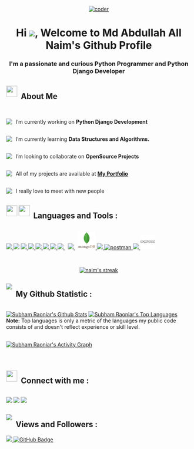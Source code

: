 <p  align="center">
<a href="https://ibb.co/d7LhvXn"><img src="https://i.ibb.co/d7LhvXn/coder.png" height="auto" alt="coder" border="0"></a>
</p>

<h1 align="center">Hi <img src="https://raw.githubusercontent.com/MartinHeinz/MartinHeinz/master/wave.gif" width="30px">, Welcome to Md Abdullah All Naim's Github Profile </h1>
<h3 align="center">I'm a passionate and curious Python Programmer and Python Django Developer</h3>

<!-- <img src="https://img.icons8.com/bubbles/50/000000/about.png"/><h1 align="center"> I'm Naim </h1> -->
<span style='display : flex'>
        <p style='padding-right:10px'><img width="30px" height="30px" src="https://img.icons8.com/bubbles/50/000000/about.png"/></p>
        <h2><b>About Me</b> </h2>
</span>


<span style='margin-left:29px'> 
    <span style='display : flex'>
        <p style='padding-right:10px'><img src="https://img.icons8.com/color/25/000000/project-management.png"/></p>
        <p>I’m currently working on <b>Python Django Development</b> </p>
    </span>
    <span style='display : flex'>
        <p style='padding-right:10px'><img src="https://img.icons8.com/color/28/000000/learning.png"/></p>
        <p>I’m currently learning <b>Data Structures and Algorithms.</b> </p>
    </span>
    <span style='display : flex'>
        <p style='padding-right:10px'><img src="https://img.icons8.com/office/28/000000/search-client.png"/></p>
        <p>I’m looking to collaborate on <b>OpenSource Projects</b> </p>
    </span>
    <span style='display : flex'>
        <p style='padding-right:10px'><img src="https://img.icons8.com/fluency/28/000000/portfolio.png"/></p>
        <p>All of my projects are available at  <b><a href="https://abdullah-all-naim.netlify.app">My Portfolio</a> </b> </p>
    </span>
    <span style='display : flex'>
        <p style='padding-right:10px'><img src="https://img.icons8.com/emoji/28/000000/smiling-face-with-halo.png"/></p>
        <p>I really love to meet with new people</p>
    </span>

</span>


<span style='display : flex'>
        <p style='padding-right:10px'><img width="30px"  height="30px" src="https://img.icons8.com/fluency/48/000000/programming.png"/> <img width="30px" height="30px" src="https://img.icons8.com/office/50/000000/administrative-tools.png"/></p>
        <h2><b>Languages and Tools :</b> </h2>
</span>


<p align="left">
<a href="https://www.python.org" target="_blank"> <img src="https://img.icons8.com/color/48/000000/python.png"/> </a>  
    <img src="https://img.icons8.com/color/48/000000/django.png"/>
    <a href="https://developer.mozilla.org/en-US/docs/Web/JavaScript" target="_blank"> <img src="https://img.icons8.com/color/48/000000/javascript.png"/> </a> 
    <a href="https://reactjs.org/" target="_blank"> <img src="https://img.icons8.com/color/48/000000/react-native.png"/> </a>
    <a href="https://www.w3.org/html/" target="_blank"> <img src="https://img.icons8.com/color/48/000000/html-5.png"/> </a> 
    <a href="https://www.w3schools.com/css/" target="_blank"> <img src="https://img.icons8.com/color/48/000000/css3.png"/> </a> 
    <a href="https://getbootstrap.com" target="_blank"> <img src="https://img.icons8.com/color/48/000000/bootstrap.png"/> </a>  
    <a style="padding-right:8px;" href="https://nodejs.org" target="_blank"> <img src="https://img.icons8.com/color/48/000000/nodejs.png"/> </a> 
    <a style="padding-right:8px;" href="https://www.mysql.com/" target="_blank"> <img src="https://img.icons8.com/fluent/50/000000/mysql-logo.png"/> </a>
    <a href="https://www.mongodb.com/" target="_blank"> <img src="https://raw.githubusercontent.com/devicons/devicon/master/icons/mongodb/mongodb-original-wordmark.svg" alt="mongodb" width="48" height="48"/> </a> 
    <a href="https://firebase.google.com/" target="_blank"> <img src="https://img.icons8.com/color/48/000000/firebase.png"/> </a> 
    <a href="https://postman.com" target="_blank"> <img src="https://www.vectorlogo.zone/logos/getpostman/getpostman-icon.svg" alt="postman" width="45" height="45"/> </a>   
    <a href="https://git-scm.com/" target="_blank"> <img src="https://img.icons8.com/color/48/000000/git.png"/> </a> 
    <a href="https://expressjs.com" target="_blank"> <img src="https://raw.githubusercontent.com/devicons/devicon/master/icons/express/express-original-wordmark.svg" alt="express" width="40" height="40"/> </a>
</p>

<br/>

<p align="center">
    <a href="https://github.com/abdullahallnaim/github-readme-streak-stats">
        <img title="🔥 Get streak stats for your profile at git.io/streak-stats" alt="naim's streak" src="https://github-readme-streak-stats.herokuapp.com/?user=abdullahallnaim&theme=gruvbox_duo&hide_border=true&stroke=0000&background=060A0CD0"/>
    </a>
</p>

<span style='display : flex'>
        <p style='padding-right:10px'><img width='30' hwight="30" src="https://img.icons8.com/doodle/48/000000/statistics.png"/></p>
        <h2><b>My Github Statistic :</b> </h2>
</span>


  <br/>
    <a href="https://github.com/abdullahallnaim/github-readme-stats"><img alt="Subham Raoniar's Github Stats" src="https://github-readme-stats.vercel.app/api?username=abdullahallnaim&show_icons=true&count_private=true&theme=react&hide_border=true&bg_color=0D1117" /></a>
  <a href="https://github.com/abdullahallnaim/github-readme-stats"><img alt="Subham Raoniar's Top Languages" src="https://github-readme-stats.vercel.app/api/top-langs/?username=abdullahallnaim&langs_count=8&count_private=true&layout=compact&theme=react&hide_border=true&bg_color=0D1117" /></a>
  <br/>
  <b>Note:</b> Top languages is only a metric of the languages my public code consists of and doesn't reflect experience or skill level.


<br/>
<br/>

<p>
<a href="https://github.com/abdullahallnaim/github-readme-activity-graph"><img alt="Subham Raoniar's Activity Graph" src="https://activity-graph.herokuapp.com/graph?username=abdullahallnaim&bg_color=0D1117&color=5BCDEC&line=5BCDEC&point=FFFFFF&hide_border=true" /></a>
</p>

<br/>
<br/>

<span style='display : flex'>
        <p style='padding-right:10px'><img width="30px" height="30px" src="https://img.icons8.com/clouds/100/000000/contact-card.png"/></p>
        <h2><b>Connect with me :</b> </h2>
</span>

<p align='left'>
    <a href = "https://www.linkedin.com/in/md-abdullah-all-naim/"><img src="https://img.icons8.com/fluency/48/000000/linkedin.png"/></a>
    <a href = "https://www.facebook.com/mdabdullah.allnaim0489"><img src="https://img.icons8.com/fluency/48/000000/facebook.png"/></a>
    <a href = "https://www.instagram.com/abdullah.allnaim/"><img src="https://img.icons8.com/fluent/48/000000/instagram-new.png"/></a>
</p>

<span style='display : flex'>
        <p style='padding-right:10px'><img src="https://img.icons8.com/doodle/48/000000/follow.png"/></p>
        <h2><b>Views and Followers :</b> </h2>
</span>
<a href="https://github.com/Meghna-DAS/github-profile-views-counter">
    <img src="https://komarev.com/ghpvc/?username=abdullahallnaim">
</a>
<a href="https://github.com/abdullahallnaim?tab=followers"><img src="https://img.shields.io/github/followers/abdullahallnaim?label=Followers&style=social" alt="GitHub Badge"></a>
